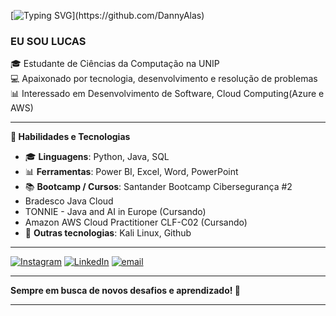 [![Typing SVG](https://typewriter-orpin.vercel.app/typewriter/?font=Fira+Code&duration=4000&pause=1000&color=00FFF4&background=FFFFFF00&center=false&width=435&lines=OL%C3%81!+SEJAM+BEM-VINDOS+AO+MEU+GITHUB!;HELLO!+WELCOME+TO+MY+GITHUB!)](https://github.com/DannyAlas)
### EU SOU LUCAS 
🎓 Estudante de Ciências da Computação na UNIP  
💻 Apaixonado por tecnologia, desenvolvimento e resolução de problemas  
📊 Interessado em Desenvolvimento de Software, Cloud Computing(Azure e AWS)

---

**🚀 Habilidades e Tecnologias**  
- 🎓 **Linguagens**: Python, Java, SQL  
- 📊 **Ferramentas**: Power BI, Excel, Word, PowerPoint  
- 📚 **Bootcamp / Cursos**: Santander Bootcamp Cibersegurança #2
-  Bradesco Java Cloud
-  TONNIE - Java and AI in Europe (Cursando)
-  Amazon AWS Cloud Practitioner CLF-C02 (Cursando)
- 🔧 **Outras tecnologias**: Kali Linux, Github

---

[![Instagram](https://img.shields.io/badge/Instagram-%23E4405F.svg?logo=Instagram&logoColor=white)](https://instagram.com/https://www.instagram.com/lczin_db/#) [![LinkedIn](https://img.shields.io/badge/LinkedIn-%230077B5.svg?logo=linkedin&logoColor=white)](https://linkedin.com/in/in/lucas-dias-bernardes-95216124b) [![email](https://img.shields.io/badge/Email-D14836?logo=gmail&logoColor=white)](mailto:lucasdbernardes0306@gmail.com)  
 


---

**Sempre em busca de novos desafios e aprendizado! 🚀**

---
